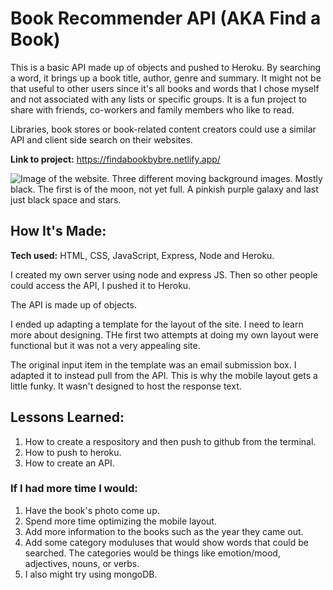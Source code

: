 # Book Recommender API (AKA Find a Book)
 This is a basic API made up of objects and pushed to Heroku. By searching a word, it brings up a book title, author, genre and summary. It might not be that useful to other users since it's all books and words that I chose myself and not associated with any lists or specific groups. It is a fun project to share with friends, co-workers and family members who like to read.
 
 Libraries, book stores or book-related content creators could use a similar API and client side search on their websites. 

**Link to project:** https://findabookbybre.netlify.app/

![Image of the website. Three different moving background images. Mostly black. The first is of the moon, not yet full. A pinkish purple galaxy and last just black space and stars. ](https://github.com/BreaBang/BookRecommenderAPI/blob/main/API.gif.gif)

## How It's Made:

**Tech used:** HTML, CSS, JavaScript, Express, Node and Heroku.

I created my own server using node and express JS. Then so other people could access the API, I pushed it to Heroku.

The API is made up of objects. 

I ended up adapting a template for the layout of the site. I need to learn more about designing. THe first two attempts at doing my own layout were functional but it was not a very appealing site.

The original input item in the template was an email submission box. I adapted it to instead pull from the API. This is why the mobile layout gets a little funky. It wasn't designed to host the response text. 

## Lessons Learned:

1. How to create a respository and then push to github from the terminal.
2. How to push to heroku.
3. How to create an API.

### If I had more time I would:

1. Have the book's photo come up.
2. Spend more time optimizing the mobile layout.
3. Add more information to the books such as the year they came out.
4. Add some category moduluses that would show words that could be searched. The categories would be things like emotion/mood, adjectives, nouns, or verbs.
5. I also might try using mongoDB. 


